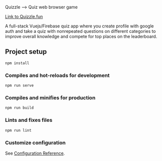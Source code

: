 Quizzle --> Quiz web browser game

<a href="https://quizzle.fun">Link to Quizzle.fun</a>

A full-stack Vuejs/Firebase quiz app where you create profile with google auth and take a quiz with nonrepeated questions on different categories to improve overall knowledge and compete for top places on the leaderboard.

## Project setup
```
npm install
```

### Compiles and hot-reloads for development
```
npm run serve
```

### Compiles and minifies for production
```
npm run build
```

### Lints and fixes files
```
npm run lint
```

### Customize configuration
See [Configuration Reference](https://cli.vuejs.org/config/).
